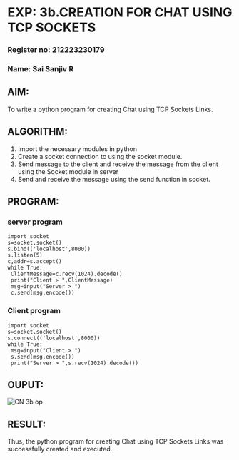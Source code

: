 # EXP: 3b.CREATION FOR CHAT USING TCP SOCKETS
### Register no: 212223230179
### Name: Sai Sanjiv R
## AIM:
To write a python program for creating Chat using TCP Sockets Links.
## ALGORITHM:
1. Import the necessary modules in python
2. Create a socket connection to using the socket module.
3. Send message to the client and receive the message from the client using the Socket module in
 server
4. Send and receive the message using the send function in socket.
## PROGRAM:
### server program
```
import socket
s=socket.socket()
s.bind(('localhost',8000))
s.listen(5)
c,addr=s.accept()
while True:
 ClientMessage=c.recv(1024).decode()
 print("Client > ",ClientMessage)
 msg=input("Server > ")
 c.send(msg.encode())
```

### Client program
```
import socket
s=socket.socket()
s.connect(('localhost',8000))
while True:
 msg=input("Client > ")
 s.send(msg.encode())
 print("Server > ",s.recv(1024).decode())
```

## OUPUT:
![CN 3b op](https://github.com/22008837/3b_CHAT_USING_TCP_SOCKETS/assets/120194155/51a3e880-1076-4158-b26b-0c229f0dd1fb)

## RESULT:
Thus, the python program for creating Chat using TCP Sockets Links was successfully 
created and executed.
